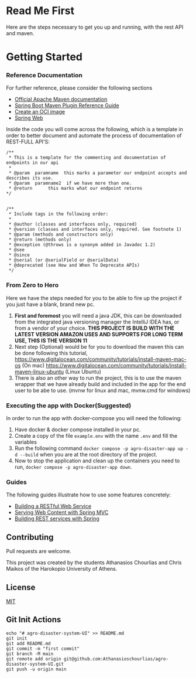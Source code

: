 # Read Me First

Here are the steps necessary to get you up and running, with the rest API and maven.

# Getting Started

### Reference Documentation
For further reference, please consider the following sections

* [Official Apache Maven documentation](https://maven.apache.org/guides/index.html)
* [Spring Boot Maven Plugin Reference Guide](https://docs.spring.io/spring-boot/docs/3.2.0/maven-plugin/reference/html/)
* [Create an OCI image](https://docs.spring.io/spring-boot/docs/3.2.0/maven-plugin/reference/html/#build-image)
* [Spring Web](https://docs.spring.io/spring-boot/docs/3.2.0/reference/htmlsingle/index.html#web)

Inside the code you will come across the following, which is a template in order to better document and automate the process of documentation
of REST-FULL API'S:

```
/**
 * This is a template for the commenting and documentation of endpoints in our api
 *
 * @param  paramname  this marks a parameter our endpoint accepts and describes its use.
 * @param  paramname2  if we have more than one.
 * @return      this marks what our endpoint returns
*/

 
/**
 * Include tags in the following order:
 *
 * @author (classes and interfaces only, required)
 * @version (classes and interfaces only, required. See footnote 1)
 * @param (methods and constructors only)
 * @return (methods only)
 * @exception (@throws is a synonym added in Javadoc 1.2)
 * @see
 * @since
 * @serial (or @serialField or @serialData)
 * @deprecated (see How and When To Deprecate APIs)
 */
```

### From Zero to Hero

Here we have the steps needed for you to be able to fire up the project if you just have a blank, brand new pc.

1. **First and foremost** you will need a java JDK, this can be downloaded
   from the integrated java versioning manager the IntelliJ IDEA has,
   or from a vendor of your choice. **THIS PROJECT IS BUILD WITH THE LATEST VERSION AMAZON USES AND SUPPORTS FOR LONG TERM USE,
   THIS IS THE VERSION 11**
2. Next step (Optional) would be for you to download the maven this can be done following this tutorial, https://www.digitalocean.com/community/tutorials/install-maven-mac-os (On mac)
   https://www.digitalocean.com/community/tutorials/install-maven-linux-ubuntu (Linux Ubuntu)
3. There is also an other way to run the project, this is to use the maven wrapper that we have already build and included in the app for the end
   user to be abe to use. (mvnw for linux and mac, mvnw.cmd for windows)


### Executing the app with Docker(Suggested)
In order to run the app with docker-compose you will need the following:

1. Have docker & docker compose installed in your pc.
2. Create a copy of the file `example.env` with the name `.env` and fill the variables
3. Run the following command `docker compose -p agro-disaster-app up -d --build` when you are at the root directory of the project.
4. Now to stop the application and clean up the containers you need to run, `docker compose -p agro-disaster-app down`.

### Guides
The following guides illustrate how to use some features concretely:

* [Building a RESTful Web Service](https://spring.io/guides/gs/rest-service/)
* [Serving Web Content with Spring MVC](https://spring.io/guides/gs/serving-web-content/)
* [Building REST services with Spring](https://spring.io/guides/tutorials/rest/)


## Contributing
Pull requests are welcome.

This project was created by the students Athanasios Chourlias and Chris Maikos of the Harokopio University of Athens.

## License
[MIT](https://choosealicense.com/licenses/mit/)


## Git Init Actions

```
echo "# agro-disaster-system-UI" >> README.md
git init
git add README.md
git commit -m "first commit"
git branch -M main
git remote add origin git@github.com:Athanasioschourlias/agro-disaster-system-UI.git
git push -u origin main
```